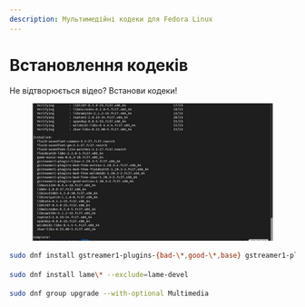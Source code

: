 ```yaml
---
description: Мультимедійні кодеки для Fedora Linux
---
```


# Встановлення кодеків

Не відтворюється відео? Встанови кодеки!

<figure><img src="../../.gitbook/assets/image (1).png" alt=""><figcaption></figcaption></figure>

```bash
sudo dnf install gstreamer1-plugins-{bad-\*,good-\*,base} gstreamer1-plugin-openh264 gstreamer1-libav --exclude=gstreamer1-plugins-bad-free-devel

sudo dnf install lame\* --exclude=lame-devel

sudo dnf group upgrade --with-optional Multimedia
```
